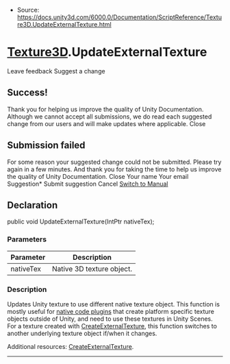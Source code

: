* Source: https://docs.unity3d.com/6000.0/Documentation/ScriptReference/Texture3D.UpdateExternalTexture.html

#  [Texture3D](https://docs.unity3d.com/6000.0/Documentation/ScriptReference/Texture3D.html).UpdateExternalTexture
Leave feedback
Suggest a change
## Success!
Thank you for helping us improve the quality of Unity Documentation. Although we cannot accept all submissions, we do read each suggested change from our users and will make updates where applicable.
Close
## Submission failed
For some reason your suggested change could not be submitted. Please <a>try again</a> in a few minutes. And thank you for taking the time to help us improve the quality of Unity Documentation.
Close
Your name Your email Suggestion* Submit suggestion
Cancel
[Switch to Manual](https://docs.unity3d.com/6000.0/Documentation/Manual/class-Texture3D.html "Go to Texture3D Component in the Manual")
## Declaration
public void UpdateExternalTexture(IntPtr nativeTex); 
### Parameters
Parameter | Description  
---|---  
nativeTex | Native 3D texture object.  
### Description
Updates Unity texture to use different native texture object.
This function is mostly useful for [native code plugins](https://docs.unity3d.com/6000.0/Documentation/Manual/native-plugin-interface.html) that create platform specific texture objects outside of Unity, and need to use these textures in Unity Scenes. For a texture created with [CreateExternalTexture](https://docs.unity3d.com/6000.0/Documentation/ScriptReference/Texture3D.CreateExternalTexture.html), this function switches to another underlying texture object if/when it changes.  
  
Additional resources: [CreateExternalTexture](https://docs.unity3d.com/6000.0/Documentation/ScriptReference/Texture3D.CreateExternalTexture.html).
* * *
